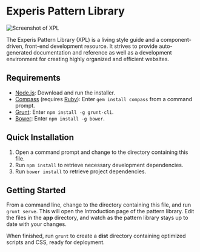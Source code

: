 # Experis Pattern Library

![Screenshot of XPL](http://portfolio.thomashigginbotham.com/images/xpl/xpl-banner-large.png)

The Experis Pattern Library (XPL) is a living style guide and a component-driven, front-end development resource. It strives to provide auto-generated documentation and reference as well as a development environment for creating highly organized and efficient websites.

## Requirements
* [Node.js](http://nodejs.org/): Download and run the installer.
* [Compass](http://compass-style.org/) (requires [Ruby](https://www.ruby-lang.org/en/downloads/)): Enter `gem install compass` from a command prompt.
* [Grunt](http://gruntjs.com/): Enter `npm install -g grunt-cli`.
* [Bower](http://bower.io/): Enter `npm install -g bower`.

## Quick Installation
1. Open a command prompt and change to the directory containing this file.
2. Run `npm install` to retrieve necessary development dependencies.
3. Run `bower install` to retrieve project dependencies.

## Getting Started

From a command line, change to the directory containing this file, and run `grunt serve`. This will open the Introduction page of the pattern library. Edit the files in the **app** directory, and watch as the pattern library stays up to date with your changes.

When finished, run `grunt` to create a **dist** directory containing optimized scripts and CSS, ready for deployment.
